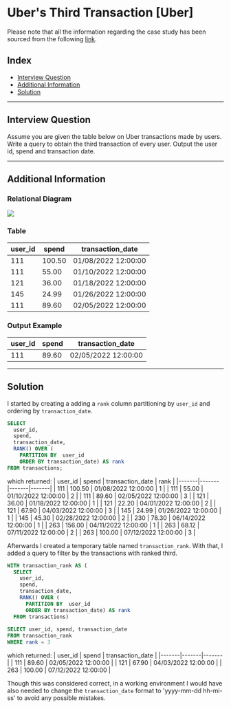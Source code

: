 # Uber's Third Transaction [Uber]
Please note that all the information regarding the case study has been sourced from the following [link](https://datalemur.com/questions/sql-third-transaction).

## Index
 - [Interview Question](#Interview-Question)
 - [Additional Information](#Additional-Information)
 - [Solution](#Solution)

***

## Interview Question
Assume you are given the table below on Uber transactions made by users. Write a query to obtain the third transaction of every user. Output the user id, spend and transaction date.

***

## Additional Information

### Relational Diagram
<p align="left">
  <img src="https://github.com/user-attachments/assets/62ba725b-8796-4f50-aa9e-68d30c480dba"/>
</p>

### Table

| user_id	| spend |	transaction_date |
|-------|-------|-------|
| 111 |	100.50	| 01/08/2022 12:00:00 |
| 111 |	55.00 |	01/10/2022 12:00:00 |
| 121 |	36.00	| 01/18/2022 12:00:00 |
| 145 |	24.99	| 01/26/2022 12:00:00 |
| 111 |	89.60	| 02/05/2022 12:00:00 |

### Output Example

| user_id	| spend |	transaction_date |
|-------|-------|-------|
| 111 |	89.60	| 02/05/2022 12:00:00 |
***

## Solution
I started by creating a adding a `rank` column partitioning by `user_id` and ordering by `transaction_date`.  

````sql
SELECT 
  user_id,  
  spend, 
  transaction_date,
  RANK() OVER (
    PARTITION BY  user_id 
    ORDER BY transaction_date) AS rank
FROM transactions;
````
which returned:
| user_id |	spend |	transaction_date	| rank |
|-------|-------|-------|-------|
| 111	| 100.50 |	01/08/2022 12:00:00	| 1 |
| 111	| 55.00	| 01/10/2022 12:00:00	| 2 |
| 111	| 89.60	| 02/05/2022 12:00:00	| 3 |
| 121	| 36.00	| 01/18/2022 12:00:00	| 1 |
| 121	| 22.20	| 04/01/2022 12:00:00	| 2 |
| 121	| 67.90	| 04/03/2022 12:00:00	| 3 |
| 145	| 24.99	| 01/26/2022 12:00:00	| 1 |
| 145	| 45.30	| 02/28/2022 12:00:00	| 2 |
| 230	| 78.30	| 06/14/2022 12:00:00	| 1 |
| 263	| 156.00	| 04/11/2022 12:00:00	| 1 |
| 263	| 68.12	| 07/11/2022 12:00:00	| 2 |
| 263 |	100.00	| 07/12/2022 12:00:00 |	3 |

Afterwards I created a temporary table named `transaction_rank`. With that, I added a query to filter by the transactions with ranked third.

````sql
WITH transaction_rank AS (
  SELECT 
    user_id,  
    spend, 
    transaction_date,
    RANK() OVER (
      PARTITION BY  user_id 
      ORDER BY transaction_date) AS rank
  FROM transactions)
  
SELECT user_id, spend, transaction_date
FROM transaction_rank
WHERE rank = 3  
````
which returned:
| user_id |	spend	| transaction_date |
|-------|-------|-------|
| 111	| 89.60	| 02/05/2022 12:00:00 |
| 121	| 67.90	| 04/03/2022 12:00:00 |
| 263 |	100.00	| 07/12/2022 12:00:00 |

Though this was considered correct, in a working environment I would have also needed to change the `transaction_date` format to 'yyyy-mm-dd hh-mi-ss' to avoid any possible mistakes.
